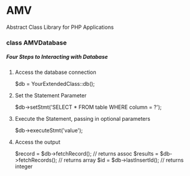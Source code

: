 # AMV
Abstract Class Library for PHP Applications

### class AMVDatabase ###

##### Four Steps to Interacting with Database #####

1. Access the database connection

    $db = YourExtendedClass::db();
    
2. Set the Statement Parameter

    $db->setStmt('SELECT * FROM table WHERE column = ?');
    
3. Execute the Statement, passing in optional parameters

    $db->executeStmt('value');
    
4. Access the output

    $record = $db->fetchRecord();   // returns assoc
    $results = $db->fetchRecords(); // returns array
    $id = $db->lastInsertId();      // returns integer
